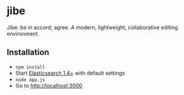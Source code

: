 # jibe
Jibe: be in accord; agree. A modern, lightweight, collaborative editing environment.

## Installation
* `npm install`
* Start [Elasticsearch 1.4+](https://www.elastic.co/downloads/elasticsearch) with default settings
* `node app.js`
* Go to [http://localhost:3000](http://localhost:3000)
